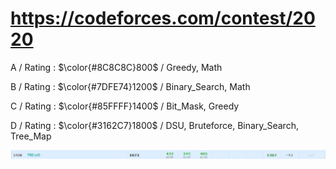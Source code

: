 # https://codeforces.com/contest/2020 

A / Rating : $\color{#8C8C8C}800$ / Greedy, Math

B / Rating : $\color{#7DFE74}1200$ / Binary_Search, Math

C / Rating : $\color{#85FFFF}1400$ / Bit_Mask, Greedy

D / Rating : $\color{#3162C7}1800$ / DSU, Bruteforce, Binary_Search, Tree_Map

![My Image](https://github.com/kss418/Codeforces/blob/main/Images/976.png)
